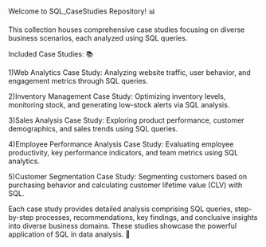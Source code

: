 Welcome to SQL_CaseStudies Repository! 📊

This collection houses comprehensive case studies focusing on diverse business scenarios, each analyzed using SQL queries.

Included Case Studies: 📚

1)Web Analytics Case Study:
  Analyzing website traffic, user behavior, and engagement metrics through SQL queries.

2)Inventory Management Case Study:
  Optimizing inventory levels, monitoring stock, and generating low-stock alerts via SQL analysis.

3)Sales Analysis Case Study:
  Exploring product performance, customer demographics, and sales trends using SQL queries.

4)Employee Performance Analysis Case Study:
  Evaluating employee productivity, key performance indicators, and team metrics using SQL analytics.

5)Customer Segmentation Case Study:
  Segmenting customers based on purchasing behavior and calculating customer lifetime value (CLV) with SQL.

Each case study provides detailed analysis comprising SQL queries, step-by-step processes, recommendations, key findings, and conclusive insights into diverse business domains. These studies showcase the powerful application of SQL in data analysis. 🚀

